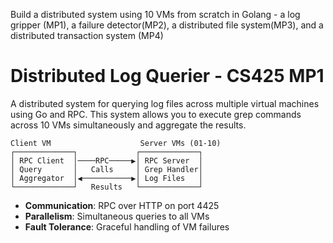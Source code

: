 Build a distributed system using 10 VMs from scratch in Golang - a log gripper (MP1), a failure detector(MP2), a distributed file system(MP3), and a distributed transaction system (MP4)

# Distributed Log Querier - CS425 MP1

A distributed system for querying log files across multiple virtual machines using Go and RPC. This system allows you to execute grep commands across 10 VMs simultaneously and aggregate the results.

```
Client VM                    Server VMs (01-10)
┌─────────────┐             ┌─────────────┐
│ RPC Client  │────RPC─────▶│ RPC Server  │
│ Query       │   Calls     │ Grep Handler│
│ Aggregator  │◀───────────▶│ Log Files   │
└─────────────┘   Results   └─────────────┘
```
- **Communication**: RPC over HTTP on port 4425
- **Parallelism**: Simultaneous queries to all VMs
- **Fault Tolerance**: Graceful handling of VM failures

